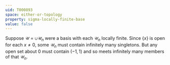 ```yaml
---
uid: T000893
space: either-or-topology
property: sigma-locally-finite-base
value: false
---
```

Suppose $\mathcal{U} = \cup \mathcal{U}_n$ were a basis with each $\mathcal{U}_n$ locally finite. Since $\{x\}$ is open for each $x \neq 0$, some $\mathcal{U}_n$ must contain infinitely many singletons. But any open set about $0$ must contain $(-1,1)$ and so meets infinitely many members of that $\mathcal{U}_n$.

